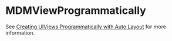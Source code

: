 # MDMViewProgrammatically

See [Creating UIViews Programmatically with Auto Layout](http://matthewmorey.com/creating-uiviews-programmatically-with-auto-layout/) for more information.
